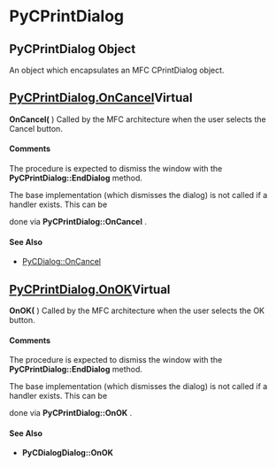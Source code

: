 # PyCPrintDialog

## PyCPrintDialog Object

An object which encapsulates an MFC CPrintDialog object\.


## [PyCPrintDialog\.OnCancel](#pycprintdialog)Virtual

 **OnCancel\(** \)
Called by the MFC architecture when the user selects the Cancel button\.

#### Comments
The procedure is expected to dismiss the window with the **PyCPrintDialog::EndDialog** method\. 

The base implementation \(which dismisses the dialog\) is not called if a handler exists\.  This can be 

done via **PyCPrintDialog::OnCancel** \.

#### See Also


  - [PyCDialog::OnCancel](PyCDialog.md#pycdialogoncancel)

## [PyCPrintDialog\.OnOK](#pycprintdialog)Virtual

 **OnOK\(** \)
Called by the MFC architecture when the user selects the OK button\.

#### Comments
The procedure is expected to dismiss the window with the **PyCPrintDialog::EndDialog** method\. 

The base implementation \(which dismisses the dialog\) is not called if a handler exists\.  This can be 

done via **PyCPrintDialog::OnOK** \.

#### See Also


  -  **PyCDialogDialog::OnOK** 